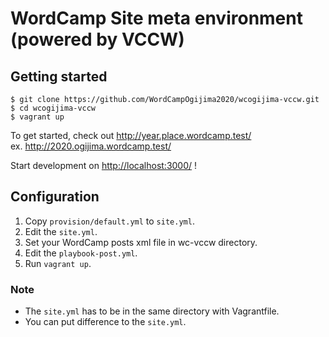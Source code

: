 # WordCamp Site meta environment (powered by VCCW)

## Getting started

```
$ git clone https://github.com/WordCampOgijima2020/wcogijima-vccw.git
$ cd wcogijima-vccw
$ vagrant up
```
To get started, check out <http://year.place.wordcamp.test/>  
ex. http://2020.ogijima.wordcamp.test/

Start development on <http://localhost:3000/> !

## Configuration

1. Copy `provision/default.yml` to `site.yml`.
1. Edit the `site.yml`.
1. Set your WordCamp posts xml file in wc-vccw directory.
1. Edit the `playbook-post.yml`.
1. Run `vagrant up`.

### Note

* The `site.yml` has to be in the same directory with Vagrantfile.
* You can put difference to the `site.yml`.

